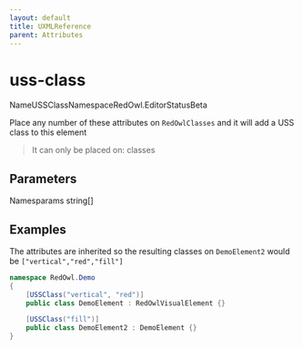 ```yaml
---
layout: default
title: UXMLReference
parent: Attributes
---
```


# uss-class

NameUSSClassNamespaceRedOwl.EditorStatusBeta

Place any number of these attributes on `RedOwlClasses` and it will add a USS class to this element

> It can only be placed on: classes

## Parameters

Namesparams string\[\]

## Examples

The attributes are inherited so the resulting classes on `DemoElement2` would be `["vertical","red","fill"]`

```csharp
namespace RedOwl.Demo
{
    [USSClass("vertical", "red")]
    public class DemoElement : RedOwlVisualElement {}

    [USSClass("fill")]
    public class DemoElement2 : DemoElement {}
}
```

